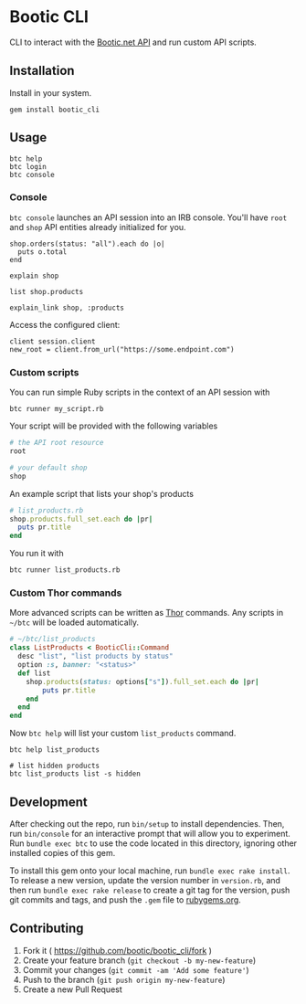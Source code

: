 # Bootic CLI

CLI to interact with the [Bootic.net API](https://developers.bootic.net/) and run custom API scripts.

## Installation

Install in your system.

```
gem install bootic_cli
```

## Usage

```
btc help
btc login
btc console
```

### Console

`btc console` launches an API session into an IRB console. You'll have `root` and `shop` API entities already initialized for you.

```
shop.orders(status: "all").each do |o|
  puts o.total
end

explain shop

list shop.products

explain_link shop, :products
```

Access the configured client:

```
client session.client
new_root = client.from_url("https://some.endpoint.com")
```

### Custom scripts

You can run simple Ruby scripts in the context of an API session with

```
btc runner my_script.rb
```

Your script will be provided with the following variables

```ruby
# the API root resource
root

# your default shop
shop
```

An example script that lists your shop's products

```ruby
# list_products.rb
shop.products.full_set.each do |pr|
  puts pr.title
end
```

You run it with

```
btc runner list_products.rb
```

### Custom Thor commands

More advanced scripts can be written as [Thor]() commands. Any scripts in `~/btc` will be loaded automatically.

```ruby
# ~/btc/list_products
class ListProducts < BooticCli::Command
  desc "list", "list products by status"
  option :s, banner: "<status>"
  def list
	shop.products(status: options["s"]).full_set.each do |pr|
  		puts pr.title
	end
  end
end
```

Now `btc help` will list your custom `list_products` command.

```
btc help list_products

# list hidden products
btc list_products list -s hidden
```

## Development

After checking out the repo, run `bin/setup` to install dependencies. Then, run `bin/console` for an interactive prompt that will allow you to experiment. Run `bundle exec btc` to use the code located in this directory, ignoring other installed copies of this gem.

To install this gem onto your local machine, run `bundle exec rake install`. To release a new version, update the version number in `version.rb`, and then run `bundle exec rake release` to create a git tag for the version, push git commits and tags, and push the `.gem` file to [rubygems.org](https://rubygems.org).

## Contributing

1. Fork it ( https://github.com/bootic/bootic_cli/fork )
2. Create your feature branch (`git checkout -b my-new-feature`)
3. Commit your changes (`git commit -am 'Add some feature'`)
4. Push to the branch (`git push origin my-new-feature`)
5. Create a new Pull Request
